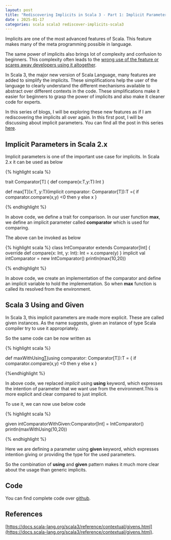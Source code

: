 ```yaml
---
layout: post
title: "Rediscovering Implicits in Scala 3 - Part 1: Implicit Parameters"
date : 2025-01-17
categories: scala scala3 rediscover-implicits-scala3
---
```

Implicits are one of the most advanced features of Scala. This feature makes many of the meta programming possible in language. 

The same power of implicits also brings lot of complexity and confusion to beginners. This complexity often leads to the [wrong use of the feature or scares away developers using it altogether](https://docs.scala-lang.org/scala3/reference/contextual/index.html#Critique%20of%20the%20Status%20Quo). 

In Scala 3, the major new version of Scala Language, many features are added to simplify the implicits. These simplifications help the user of the language to clearly understand the different mechanisms available to abstract over different contexts in the code. These simplifications make it easier for beginners to grasp the power of implicits and also make it cleaner code for experts.

In this series of blogs, I will be exploring these new features as if I am rediscovering the implicits all over again. In this first post, I will be discussing about implicit parameters. You can find all the post in this series [here](/categories/rediscover-implicits-scala3).

## Implicit Parameters in Scala 2.x

Implicit parameters is one of the important use case for implicits. In Scala 2.x it can be used as below

{% highlight scala %}

 trait Comparator[T] {
     def compare(x:T,y:T):Int
  }

  def max[T](x:T, y:T)(implicit comparator: Comparator[T]):T ={
     if comparator.compare(x,y) <0 then y else x
 }

{% endhighlight %}

In above code, we define a trait for comparison. In our user function **max**, we define an implicit parameter called **comparator** which is used for comparing.

The above can be invoked as below 

{% highlight scala %}
class IntComparator extends Comparator[Int] {
   override def compare(x: Int, y: Int): Int = x.compare(y)
}
implicit val intComparator = new IntComparator()
println(max(10,20))

{% endhighlight %}

In above code, we create an implementation of the comparator and define an implicit variable to hold the implementation. So when **max** function is called its resolved from the environment.

## Scala 3 Using and Given

In Scala 3, this implicit parameters are made more explicit. These are called given instances. As the name suggests, given an instance of type Scala compiler try to use it appropriately. 

So the same code can be now written as 

{% highlight scala %}

def maxWithUsing[T](x:T,y:T)(using comparator: Comparator[T]):T = {
  if comparator.compare(x,y) <0 then y else x
 }

{%endhighlight %}

In above code, we replaced *implicit* using **using** keyword, which expresses the intention of parameter that we want use from the environment.This is more explicit and clear compared to just implicit.

To use it, we can now use below code

{% highlight scala %}

given intComparatorWithGiven:Comparator[Int] = IntComparator()
println(maxWithUsing(10,20))

{% endhighlight %}

Here we are defining a parameter using **given** keyword, which expresses intention giving or providing the type for the used parameters.

So the combination of **using** and **given** pattern makes it much more clear about the usage than generic implicits.

## Code

You can find complete code over [github](https://github.com/phatak-dev/scala-3-examples/blob/master/src/main/scala/ImplicitParameters.scala).

## References

[https://docs.scala-lang.org/scala3/reference/contextual/givens.html](https://docs.scala-lang.org/scala3/reference/contextual/givens.html).
